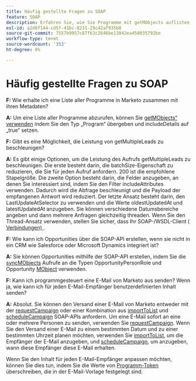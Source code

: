 ```yaml
---
title: Häufig gestellte Fragen zu SOAP
feature: SOAP
description: Erfahren Sie, wie Sie Programme mit getMObjects auflisten, getMultipleLeads optimieren, Opportunities erstellen und personalisierte E-Mails über die Marketo SOAP-API senden oder planen.
exl-id: a2d8f144-cd5f-41bc-8231-29c42af935b8
source-git-commit: 7557b9957c87f63c2646be13842ea450035792be
workflow-type: tm+mt
source-wordcount: '353'
ht-degree: 0%

---
```


# Häufig gestellte Fragen zu SOAP

**F:** Wie erhalte ich eine Liste aller Programme in Marketo zusammen mit ihren Metadaten?

**A:** Um eine Liste aller Programme abzurufen, können Sie [getMObjects“ verwenden](./getmobjects.md) indem Sie den Typ „Program“ übergeben und includeDetails auf „true“ setzen.

**F:** Gibt es eine Möglichkeit, die Leistung von getMultipleLeads zu beschleunigen?

**A:** Es gibt einige Optionen, um die Leistung des Aufrufs getMultipleLeads zu beschleunigen. Die erste besteht darin, die batchSize-Eigenschaft zu reduzieren, die Sie für jeden Aufruf anfordern. 200 ist die empfohlene Stapelgröße. Die zweite Option besteht darin, die Felder anzugeben, an denen Sie interessiert sind, indem Sie den Filter includeAttributes verwenden. Dadurch wird die Abfrage beschleunigt und die Payload der empfangenen Antwort wird reduziert. Der letzte Ansatz besteht darin, den LastUpdateAtSelector zu verwenden und die Werte oldestUpdatedAt und latestUpdatedAt anzugeben. Sie können verschiedene Datumsbereiche angeben und dann mehrere Anfragen gleichzeitig threaden. Wenn Sie den Thread-Ansatz verwenden, stellen Sie sicher, dass Ihr SOAP-/WSDL-Client ([ Verbindungen) ](https://www.w3.org/Protocols/rfc2616/rfc2616-sec8.html).

**F:** Wie kann ich Opportunities über die SOAP-API erstellen, wenn sie nicht in ein CRM wie Salesforce oder Microsoft Dynamics integriert ist?

**A:** Sie können Opportunities mithilfe der SOAP-API erstellen, indem Sie die [syncMObjects](syncmobjects.md) Aufrufe an die Typen OpportunityPersonRole und Opportunity [MObject](marketo-objects.md) verwenden.

**F:** Kann ich programmgesteuert eine E-Mail von Marketo aus senden? Wenn ja, wie kann ich für jeden E-Mail-Empfänger benutzerdefinierten Inhalt senden?

**A:** Absolut. Sie können den Versand einer E-Mail von Marketo entweder mit der [requestCampaign](requestcampaign.md) oder einer Kombination aus [importToList](importtolist.md) und [scheduleCampaign](schedulecampaign.md) SOAP-APIs anfordern. Um eine E-Mail sofort an eine oder mehrere Personen zu senden, verwenden Sie [requestCampaign](requestcampaign.md). Wenn Sie den Versand einer E-Mail zu einem bestimmten Datum und zu einer bestimmten Uhrzeit planen möchten, verwenden Sie [importToList](importtolist.md), um die Empfänger der E-Mail anzugeben, und [scheduleCampaign](schedulecampaign.md), um anzugeben, wann diese Empfänger diese E-Mail erhalten.

Wenn Sie den Inhalt für jeden E-Mail-Empfänger anpassen möchten, können Sie dies tun, indem Sie die Werte von [Programm-Token](../rest-api/tokens.md) überschreiben, die in der E-Mail-Vorlage festgelegt sind.
